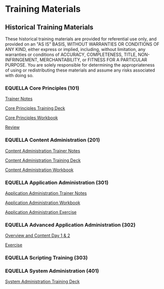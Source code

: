 # Training Materials

## Historical Training Materials

These historical training materials are provided for referential use only, and provided on an "AS IS" BASIS, WITHOUT WARRANTIES OR CONDITIONS OF ANY KIND, 
either express or implied, including, without limitation, any warranties or conditions of ACCURACY, COMPLETENESS, TITLE, NON-INFRINGEMENT, MERCHANTABILITY, or FITNESS FOR A PARTICULAR PURPOSE. 
You are solely responsible for determining the appropriateness of using or redistributing these materials and assume any risks associated with doing so.

### EQUELLA Core Principles (101)
[Trainer Notes](EQ101TrainerNotesOpenSource.docx)

[Core Principles Training Deck](EQ101EQUELLA63CorePrinciplesPPTOpenSource.pptx)

[Core Principles Workbook](EQ101EQUELLA63CorePrinciplesWorkbookOpenSource.docx)

[Review](EQ101%20Review%20EQ6.3%20Open%20Source.pptx)

### EQUELLA Content Administration (201)
[Content Administration Trainer Notes](EQ201TrainerNotesOpenSource.docx)

[Content Administration Training Deck](EQ201EQUELLA63ContentManagementSlidesOpenSource.pptx)

[Content Administration Workbook](EQ201EQUELLA63ContentAdministratorWorkbookOpenSource.docx)


### EQUELLA Application Administration (301)
[Application Administration Trainer Notes](EQ301TrainerNotesOpenSource.docx)

[Application Administration Workbook](EQ301EQUELLA63ApplicationAdministratorWorkbookOpenSource.docx)

[Application Administration Exercise](EQ301EQUELLA63ApplicationAdministratorExerciseOpenSource.docx)


### EQUELLA Advanced Application Administration (302)
[Overview and Content Day 1 & 2](EQ302OverviewContentDayOneAndTwoOpenSource.pptx)

[Exercise](EQ302ExerciseOpenSource.docx)

### EQUELLA Scripting Training (303)


### EQUELLA System Administration (401)
[System Administration Training Deck](SystemAdministrationTrainingOpenSource.pptx)
